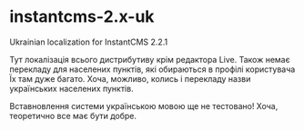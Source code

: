 # instantcms-2.x-uk
Ukrainian localization for InstantCMS 2.2.1

Тут локалізація всього дистрибутиву крім редактора Live.
Також немає перекладу для населених пунктів, які обираються в профілі користувача
Їх там дуже багато. Хоча, можливо, колись і перекладу назви українських населених пунктів.


Вставновлення системи українською мовою ще не тестовано! Хоча, теоретично все має бути добре.


